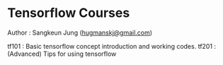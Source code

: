 # Tensorflow Courses

Author : Sangkeun Jung (hugmanskj@gmail.com)

tf101 : Basic tensorflow concept introduction and working codes.
tf201 : (Advanced) Tips for using tensorflow 
